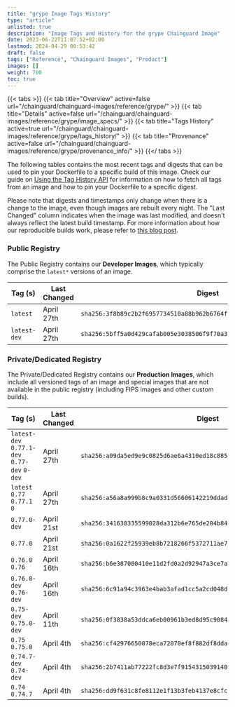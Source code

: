 ```yaml
---
title: "grype Image Tags History"
type: "article"
unlisted: true
description: "Image Tags and History for the grype Chainguard Image"
date: 2023-06-22T11:07:52+02:00
lastmod: 2024-04-29 00:53:42
draft: false
tags: ["Reference", "Chainguard Images", "Product"]
images: []
weight: 700
toc: true
---
```


{{< tabs >}}
{{< tab title="Overview" active=false url="/chainguard/chainguard-images/reference/grype/" >}}
{{< tab title="Details" active=false url="/chainguard/chainguard-images/reference/grype/image_specs/" >}}
{{< tab title="Tags History" active=true url="/chainguard/chainguard-images/reference/grype/tags_history/" >}}
{{< tab title="Provenance" active=false url="/chainguard/chainguard-images/reference/grype/provenance_info/" >}}
{{</ tabs >}}

The following tables contains the most recent tags and digests that can be used to pin your Dockerfile to a specific build of this image. Check our guide on [Using the Tag History API](/chainguard/chainguard-images/using-the-tag-history-api/) for information on how to fetch all tags from an image and how to pin your Dockerfile to a specific digest.

Please note that digests and timestamps only change when there is a change to the image, even though images are rebuilt every night. The "Last Changed" column indicates when the image was last modified, and doesn't always reflect the latest build timestamp. For more information about how our reproducible builds work, please refer to [this blog post](https://www.chainguard.dev/unchained/reproducing-chainguards-reproducible-image-builds).

### Public Registry
The Public Registry contains our **Developer Images**, which typically comprise the `latest*` versions of an image.

| Tag (s)       | Last Changed | Digest                                                                    |
|---------------|--------------|---------------------------------------------------------------------------|
|  `latest`     | April 27th   | `sha256:3f8b89c2b2f6957734510a88b962b6764fad5fc715277d88dd427291877d1ef9` |
|  `latest-dev` | April 27th   | `sha256:5bff5a0d429cafab005e3038506f9f70a3d8304cd27e0be01d32bdd5e025ee56` |


### Private/Dedicated Registry
The Private/Dedicated Registry contains our **Production Images**, which include all versioned tags of an image and special images that are not available in the public registry (including FIPS images and other custom builds).

| Tag (s)                                       | Last Changed | Digest                                                                    |
|-----------------------------------------------|--------------|---------------------------------------------------------------------------|
|  `latest-dev` `0.77.1-dev` `0.77-dev` `0-dev` | April 27th   | `sha256:a09da5ed9e9c0825d6ae6a4310ed18c8859d25394fb70516be10393337f8c5e1` |
|  `latest` `0.77` `0.77.1` `0`                 | April 27th   | `sha256:a56a8a999b8c9a0331d56606142219ddadb45ba93d1eba3efa919a5228226c67` |
|  `0.77.0-dev`                                 | April 21st   | `sha256:341638335599028da312b6e765de204b84f39028fabe375fc5342f71b8a75ef0` |
|  `0.77.0`                                     | April 21st   | `sha256:0a1622f25939eb8b7218266f5372711ae7c171504538c7cc24cfbe0ce2a6e8fc` |
|  `0.76.0` `0.76`                              | April 16th   | `sha256:b6e387080410e11d2fd0a2d92947a3ce7a2d8b2827d81a61c7cbc5f376ea8ab6` |
|  `0.76.0-dev` `0.76-dev`                      | April 16th   | `sha256:6c91a94c3963e4bab3afad1cc5a2cd048dc56b7e74f48c940648a4fec3380925` |
|  `0.75-dev` `0.75.0-dev`                      | April 11th   | `sha256:0f3838a53ddca6eb00961b3ed8d95c908453c019432f956416205b6aae95c35d` |
|  `0.75` `0.75.0`                              | April 4th    | `sha256:cf42976650078eca72070ef8f882df8dda648ff6bccaa16c13bc9946692c07a4` |
|  `0.74.7-dev` `0.74-dev`                      | April 4th    | `sha256:2b7411ab77222fc8d3e7f91543150391404b4031e9f9342477e67448ee169adb` |
|  `0.74` `0.74.7`                              | April 4th    | `sha256:dd9f631c8fe8112e1f13b3feb4137e8cfcc5b41a748985d2aaaa6e724e2d28dd` |


